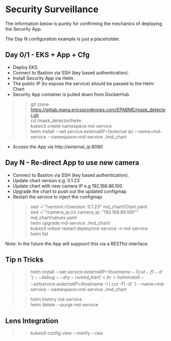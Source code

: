 # Security Surveillance
The information below is purely for confirming the mechanics of deploying the Security App.<br>

The Day N configuration example is just a placeholder.<br>

## Day 0/1 - EKS + App + Cfg

- Deploy EKS.<br>
- Connect to Bastion via SSH (key based authentication).<br>
- Install Security App via Helm.<br>
- The public IP (to expose the service) should be passed to the Helm Chart <br>
- Security App container is pulled down from DockerHub.<br>

>>git clone https://gitlab.mana.ericssondevops.com/EPABME/mask_detector.git<br>
>>cd /mask_detector/helm<br>
>>kubectl create namespace md-service<br>
>>helm install --set service.externalIP=(external ip) --name=md-service --namespace=md-service ./md_chart<br>

- Access the App via http://external_ip:8080<br>

## Day N - Re-direct App to use new camera

- Connect to Bastion via SSH (key based authentication).<br>
- Update chart version e.g. 0.1.23<br>
- Update chart with new camera IP e.g 192.168.86.100<br>
- Upgrade the chart to push out the updated configmap<br>
- Restart the service to inject the configmap<br>
>>sed -i "/version:/c\version: 0.1.23" md_chart/Chart.yaml<br>
>>sed -i "/camera_ip:/c\  camera_ip: \"192.168.86.100\"" md_chart/values.yaml<br>
>>helm upgrade md-service ./md_chart/<br>
>>kubectl rollout restart deploy/md-service -n md-service<br>
>>helm list<br>

Note: In the future the App will suppoort this via a RESTful interface.


## Tip n Tricks
>>helm install --set service.externalIP=$(hostname -I | cut -f1 -d' ') --debug --dry-run md_chart/<br>
>>helm install --set service.externalIP=$(hostname -I | cut -f1 -d' ') --name=md-service --namespace=md-service ./md_chart<br>

>>helm history md-service<br>
>>helm delete --purge md-service<br>

## Lens Integration
>>kubectl config view --minify --raw<br>
